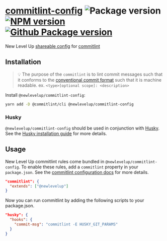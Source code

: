# [commitlint-config](https://github.com/newlevelup/config/tree/develop/packages/commitlint-config) ![Package version](https://img.shields.io/github/package-json/v/newlevelup/config?filename=packages%2Fcommitlint-config%2Fpackage.json&label=%20&color=0080FF) [![NPM version](https://img.shields.io/npm/v/@newlevelup/commitlint-config?label=&logo=npm&color=CB0001)](https://www.npmjs.com/package/@newlevelup/commitlint-config) [![Github Package version](https://img.shields.io/npm/v/@newlevelup/commitlint-config?label=&logo=github&color=24292f)](https://github.com/newlevelup/config/pkgs/npm/commitlint-config)

New Level Up [shareable config](https://commitlint.js.org/#/concepts-shareable-config) for [commitlint](https://commitlint.js.org/)

## Installation

> 💡 The purpose of the `commitlint` is to lint commit messages such that it conforms to the [conventional commit format](https://www.conventionalcommits.org/en/v1.0.0/) such that it is machine readable. ex. `<type>[optional scope]: <description>`

Install `@newlevelup/commitlint-config`:

```sh
yarn add -D @commitlint/cli @newlevelup/commitlint-config
```

### Husky

`@newlevelup/commitlint-config` should be used in conjunction with [Husky](https://github.com/typicode/husky). See the [Husky installation guide](https://github.com/typicode/husky#install) for more details.

## Usage

New Level Up commitlint rules come bundled in `@newlevelup/commitlint-config`. To enable these rules, add a `commitlint` property in your `package.json`. See the [commitlint configuration docs](https://commitlint.js.org/#/reference-configuration) for more details.

```json
"commitlint": {
  "extends": ["@newlevelup"]
}
```

Now you can run commitlint by adding the following scripts to your package.json.

```json
"husky": {
  "hooks": {
    "commit-msg": "commitlint -E HUSKY_GIT_PARAMS"
  }
}
```
